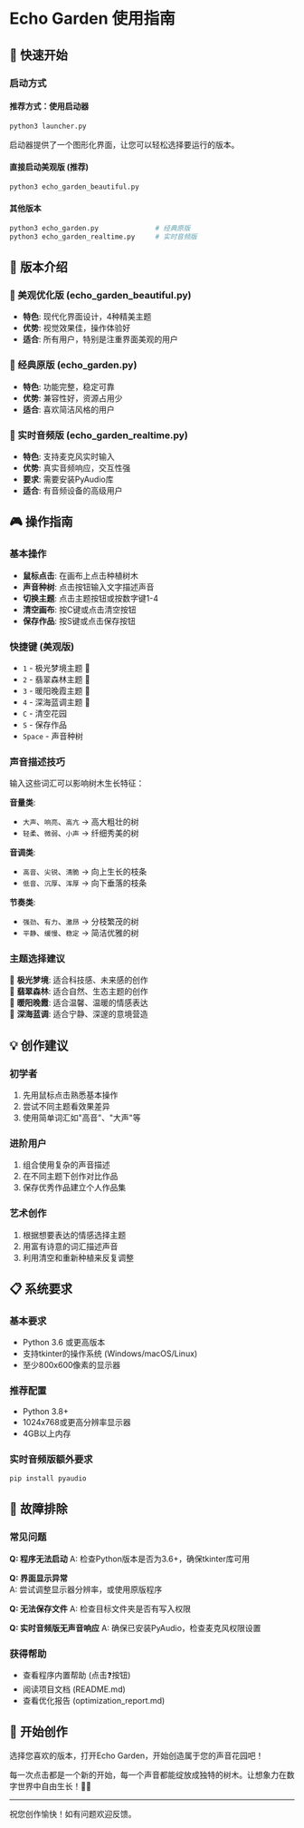 # Echo Garden 使用指南

## 🚀 快速开始

### 启动方式

#### 推荐方式：使用启动器
```bash
python3 launcher.py
```
启动器提供了一个图形化界面，让您可以轻松选择要运行的版本。

#### 直接启动美观版 (推荐)
```bash
python3 echo_garden_beautiful.py
```

#### 其他版本
```bash
python3 echo_garden.py              # 经典原版
python3 echo_garden_realtime.py     # 实时音频版
```

## 🎨 版本介绍

### 🌟 美观优化版 (echo_garden_beautiful.py)
- **特色**: 现代化界面设计，4种精美主题
- **优势**: 视觉效果佳，操作体验好
- **适合**: 所有用户，特别是注重界面美观的用户

### 📱 经典原版 (echo_garden.py)  
- **特色**: 功能完整，稳定可靠
- **优势**: 兼容性好，资源占用少
- **适合**: 喜欢简洁风格的用户

### 🎤 实时音频版 (echo_garden_realtime.py)
- **特色**: 支持麦克风实时输入
- **优势**: 真实音频响应，交互性强
- **要求**: 需要安装PyAudio库
- **适合**: 有音频设备的高级用户

## 🎮 操作指南

### 基本操作
- **鼠标点击**: 在画布上点击种植树木
- **声音种树**: 点击按钮输入文字描述声音
- **切换主题**: 点击主题按钮或按数字键1-4
- **清空画布**: 按C键或点击清空按钮  
- **保存作品**: 按S键或点击保存按钮

### 快捷键 (美观版)
- `1` - 极光梦境主题 🌌
- `2` - 翡翠森林主题 🌳  
- `3` - 暖阳晚霞主题 🌅
- `4` - 深海蓝调主题 🌊
- `C` - 清空花园
- `S` - 保存作品
- `Space` - 声音种树

### 声音描述技巧
输入这些词汇可以影响树木生长特征：

**音量类**: 
- `大声`、`响亮`、`高亢` → 高大粗壮的树
- `轻柔`、`微弱`、`小声` → 纤细秀美的树

**音调类**:
- `高音`、`尖锐`、`清脆` → 向上生长的枝条
- `低音`、`沉厚`、`浑厚` → 向下垂落的枝条

**节奏类**:
- `强劲`、`有力`、`激昂` → 分枝繁茂的树
- `平静`、`缓慢`、`稳定` → 简洁优雅的树

### 主题选择建议

🌌 **极光梦境**: 适合科技感、未来感的创作  
🌳 **翡翠森林**: 适合自然、生态主题的创作  
🌅 **暖阳晚霞**: 适合温馨、温暖的情感表达  
🌊 **深海蓝调**: 适合宁静、深邃的意境营造

## 💡 创作建议

### 初学者
1. 先用鼠标点击熟悉基本操作
2. 尝试不同主题看效果差异
3. 使用简单词汇如"高音"、"大声"等

### 进阶用户  
1. 组合使用复杂的声音描述
2. 在不同主题下创作对比作品
3. 保存优秀作品建立个人作品集

### 艺术创作
1. 根据想要表达的情感选择主题
2. 用富有诗意的词汇描述声音
3. 利用清空和重新种植来反复调整

## 📋 系统要求

### 基本要求
- Python 3.6 或更高版本
- 支持tkinter的操作系统 (Windows/macOS/Linux)
- 至少800x600像素的显示器

### 推荐配置
- Python 3.8+ 
- 1024x768或更高分辨率显示器
- 4GB以上内存

### 实时音频版额外要求
```bash
pip install pyaudio
```

## 🔧 故障排除

### 常见问题

**Q: 程序无法启动**
A: 检查Python版本是否为3.6+，确保tkinter库可用

**Q: 界面显示异常**  
A: 尝试调整显示器分辨率，或使用原版程序

**Q: 无法保存文件**
A: 检查目标文件夹是否有写入权限

**Q: 实时音频版无声音响应**
A: 确保已安装PyAudio，检查麦克风权限设置

### 获得帮助
- 查看程序内置帮助 (点击❓按钮)
- 阅读项目文档 (README.md)
- 查看优化报告 (optimization_report.md)

## 🎉 开始创作

选择您喜欢的版本，打开Echo Garden，开始创造属于您的声音花园吧！

每一次点击都是一个新的开始，每一个声音都能绽放成独特的树木。让想象力在数字世界中自由生长！🌳✨

---

祝您创作愉快！如有问题欢迎反馈。
